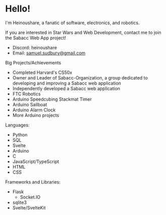 # Hello!

I'm Heinoushare, a fanatic of software, electronics, and robotics.

If you are interested in Star Wars and Web Development, contact me to join the Sabacc Web App project!
- Discord: heinoushare
- Email: samuel.sudbury@gmail.com

Big Projects/Achievements
- Completed Harvard's CS50x
- Owner and Leader of Sabacc-Organization, a group dedicated to developing and improving a Sabacc web application
- Independently developed a Sabacc web application
- FTC Robotics
- Arduino Speedcubing Stackmat Timer
- Arduino Sailboat
- Arduino Alarm Clock
- More Arduino projects

Languages:
- Python
- SQL
- Svelte
- Arduino
- C
- JavaScript/TypeScript
- HTML
- CSS

Frameworks and Libraries:
- Flask
  - Socket.IO
- sqlite3
- Svelte/SvelteKit
